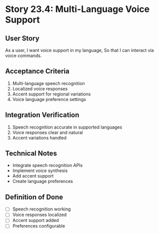 # Story 23.4: Multi-Language Voice Support

## User Story
As a user,
I want voice support in my language,
So that I can interact via voice commands.

## Acceptance Criteria
1. Multi-language speech recognition
2. Localized voice responses
3. Accent support for regional variations
4. Voice language preference settings

## Integration Verification
1. Speech recognition accurate in supported languages
2. Voice responses clear and natural
3. Accent variations handled

## Technical Notes
- Integrate speech recognition APIs
- Implement voice synthesis
- Add accent support
- Create language preferences

## Definition of Done
- [ ] Speech recognition working
- [ ] Voice responses localized
- [ ] Accent support added
- [ ] Preferences configurable
